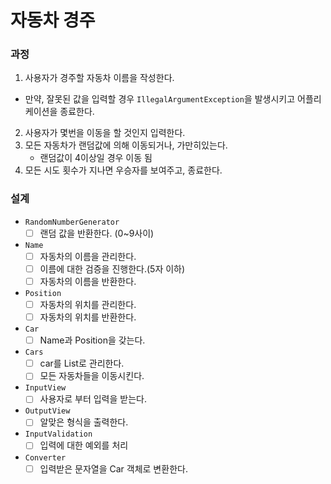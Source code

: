 # 자동차 경주

### 과정

1. 사용자가 경주할 자동차 이름을 작성한다.

- 만약, 잘못된 값을 입력할 경우 `IllegalArgumentException`을 발생시키고 어플리케이션을 종료한다.

2. 사용자가 몇번을 이동을 할 것인지 입력한다.
3. 모든 자동차가 랜덤값에 의해 이동되거나, 가만히있는다.
    - 랜덤값이 4이상일 경우 이동 됨
4. 모든 시도 횟수가 지나면 우승자를 보여주고, 종료한다.

### 설계

- `RandomNumberGenerator`
    - [ ] 랜덤 값을 반환한다. (0~9사이)

- `Name`
    - [ ] 자동차의 이름을 관리한다.
    - [ ] 이름에 대한 검증을 진행한다.(5자 이하)
    - [ ] 자동차의 이름을 반환한다.

- `Position`
    - [ ] 자동차의 위치를 관리한다.
    - [ ] 자동차의 위치를 반환한다.

- `Car`
    - [ ] Name과 Position을 갖는다.

- `Cars`
    - [ ] car를 List로 관리한다.
    - [ ] 모든 자동차들을 이동시킨다.

- `InputView`
    - [ ] 사용자로 부터 입력을 받는다.

- `OutputView`
    - [ ] 알맞은 형식을 출력한다.

- `InputValidation`
    - [ ] 입력에 대한 예외를 처리

- `Converter`
    - [ ] 입력받은 문자열을 Car 객체로 변환한다.
